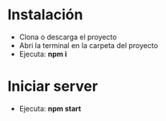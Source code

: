 # Instalación

- Clona o descarga el proyecto
- Abri la terminal en la carpeta del proyecto
- Ejecuta: **npm i**

# Iniciar server

- Ejecuta: **npm start**
